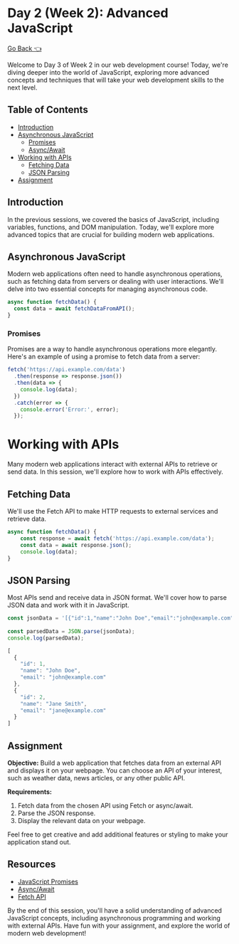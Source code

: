 # Day 2 (Week 2): Advanced JavaScript
[Go Back 👈](/readme.md)

Welcome to Day 3 of Week 2 in our web development course! Today, we're diving deeper into the world of JavaScript, exploring more advanced concepts and techniques that will take your web development skills to the next level.

## Table of Contents

- [Introduction](#introduction)
- [Asynchronous JavaScript](#asynchronous-javascript)
  - [Promises](#promises)
  - [Async/Await](#asyncawait)
- [Working with APIs](#working-with-apis)
  - [Fetching Data](#fetching-data)
  - [JSON Parsing](#json-parsing)
- [Assignment](#assignment)

## Introduction

In the previous sessions, we covered the basics of JavaScript, including variables, functions, and DOM manipulation. Today, we'll explore more advanced topics that are crucial for building modern web applications.

## Asynchronous JavaScript

Modern web applications often need to handle asynchronous operations, such as fetching data from servers or dealing with user interactions. We'll delve into two essential concepts for managing asynchronous code.

```javascript
async function fetchData() {
  const data = await fetchDataFromAPI();
}
```

### Promises

Promises are a way to handle asynchronous operations more elegantly. Here's an example of using a promise to fetch data from a server:

```javascript
fetch('https://api.example.com/data')
  .then(response => response.json())
  .then(data => {
    console.log(data);
  })
  .catch(error => {
    console.error('Error:', error);
  });
```

# Working with APIs

Many modern web applications interact with external APIs to retrieve or send data. In this session, we'll explore how to work with APIs effectively.

## Fetching Data

We'll use the Fetch API to make HTTP requests to external services and retrieve data.
```javascript
async function fetchData() {
    const response = await fetch('https://api.example.com/data');
    const data = await response.json();
    console.log(data);
}
```

## JSON Parsing

Most APIs send and receive data in JSON format. We'll cover how to parse JSON data and work with it in JavaScript.

```javascript
const jsonData = '[{"id":1,"name":"John Doe","email":"john@example.com"},{"id":2,"name":"Jane Smith","email":"jane@example.com"}]';
  
const parsedData = JSON.parse(jsonData);
console.log(parsedData);
```

```javascript
[
  {
    "id": 1,
    "name": "John Doe",
    "email": "john@example.com"
  },
  {
    "id": 2,
    "name": "Jane Smith",
    "email": "jane@example.com"
  }
]
```

## Assignment

**Objective:** Build a web application that fetches data from an external API and displays it on your webpage. You can choose an API of your interest, such as weather data, news articles, or any other public API.

**Requirements:**

1. Fetch data from the chosen API using Fetch or async/await.
2. Parse the JSON response.
3. Display the relevant data on your webpage.

Feel free to get creative and add additional features or styling to make your application stand out.

## Resources

- [JavaScript Promises](https://developer.mozilla.org/en-US/docs/Web/JavaScript/Reference/Global_Objects/Promise)
- [Async/Await](https://developer.mozilla.org/en-US/docs/Web/JavaScript/Reference/Statements/async_function)
- [Fetch API](https://developer.mozilla.org/en-US/docs/Web/API/Fetch_API)

By the end of this session, you'll have a solid understanding of advanced JavaScript concepts, including asynchronous programming and working with external APIs. Have fun with your assignment, and explore the world of modern web development!

